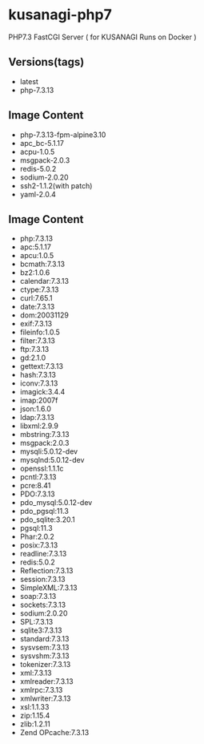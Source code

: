 # kusanagi-php7
PHP7.3 FastCGI Server ( for KUSANAGI Runs on Docker )

## Versions(tags)
- latest
- php-7.3.13

## Image Content
- php-7.3.13-fpm-alpine3.10
- apc_bc-5.1.17
- acpu-1.0.5
- msgpack-2.0.3
- redis-5.0.2
- sodium-2.0.20
- ssh2-1.1.2(with patch)
- yaml-2.0.4

## Image Content
- php:7.3.13
- apc:5.1.17
- apcu:1.0.5
- bcmath:7.3.13
- bz2:1.0.6
- calendar:7.3.13
- ctype:7.3.13
- curl:7.65.1
- date:7.3.13
- dom:20031129
- exif:7.3.13
- fileinfo:1.0.5
- filter:7.3.13
- ftp:7.3.13
- gd:2.1.0
- gettext:7.3.13
- hash:7.3.13
- iconv:7.3.13
- imagick:3.4.4
- imap:2007f
- json:1.6.0
- ldap:7.3.13
- libxml:2.9.9
- mbstring:7.3.13
- msgpack:2.0.3
- mysqli:5.0.12-dev
- mysqlnd:5.0.12-dev
- openssl:1.1.1c
- pcntl:7.3.13
- pcre:8.41
- PDO:7.3.13
- pdo_mysql:5.0.12-dev
- pdo_pgsql:11.3
- pdo_sqlite:3.20.1
- pgsql:11.3
- Phar:2.0.2
- posix:7.3.13
- readline:7.3.13
- redis:5.0.2
- Reflection:7.3.13
- session:7.3.13
- SimpleXML:7.3.13
- soap:7.3.13
- sockets:7.3.13
- sodium:2.0.20
- SPL:7.3.13
- sqlite3:7.3.13
- standard:7.3.13
- sysvsem:7.3.13
- sysvshm:7.3.13
- tokenizer:7.3.13
- xml:7.3.13
- xmlreader:7.3.13
- xmlrpc:7.3.13
- xmlwriter:7.3.13
- xsl:1.1.33
- zip:1.15.4
- zlib:1.2.11
- Zend OPcache:7.3.13

